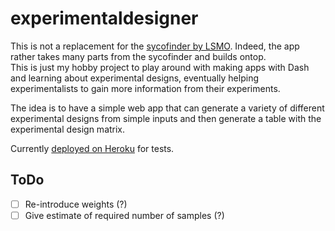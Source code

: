 # experimentaldesigner

This is not a replacement for the [sycofinder by LSMO](https://github.com/ltalirz/sycofinder). Indeed, the app rather takes many parts from the sycofinder and builds ontop.  
This is just my hobby project to play around with making apps with Dash and learning about experimental designs, eventually helping experimentalists to gain more information from their experiments. 

The idea is to have a simple web app that can generate a variety of different experimental designs from simple inputs and then generate a table with the experimental design matrix.

Currently [deployed on Heroku](https://experimentaldesigner.herokuapp.com) for tests.

## ToDo

- [ ] Re-introduce weights (?)
- [ ] Give estimate of required number of samples (?)
